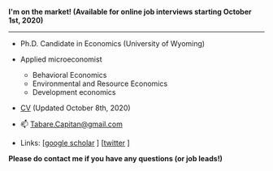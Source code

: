**I'm on the market! (Available for online job interviews starting October 1st, 2020)**

***

- Ph.D. Candidate in Economics (University of Wyoming)

- Applied microeconomist

   - Behavioral Economics
   - Environmental and Resource Economics
   - Development economics

- [CV](https://www.tabarecapitan.com/assets/cv/tabareCapitan_CV.pdf) (Updated October 8th, 2020)

- 📫 Tabare.Capitan@gmail.com

- Links: [[google scholar](https://scholar.google.com/citations?user=uqivDeoAAAAJ&hl=en) ]
 [[twitter](https://twitter.com/tabareCapitan) ]


**Please do contact me if you have any questions (or job leads!)**


